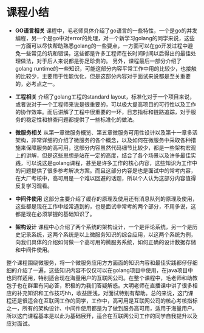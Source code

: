 # 课程小结

* **GO语言相关**
课程中，毛老师具体介绍了go语言的一些特性，一个是go的并发编程，另一个是go中对error的处理，对一个新学习golang的同学来说，这些一方面可以尽快帮助熟悉golang的一些要点，一方面可以在go开发过程中避免一些常见的坑和错误，这些都是许多工程师在长时间时间以后得出的最佳处理做法，对于后人来说都是弥足珍贵的。
另外，课程最后一部分介绍了golang runtime的一些知识，可能这部分内容平常工作中用的比较少，也接触的比较少，主要用于性能优化，但是这部分内容对于面试来说都是至关重要的，必考点之一。

* **工程相关**
介绍了golang工程的standard layout，标准化对于一个项目来说，或者说对于一个工程师来说是很重要的，可以极大提高项目的可行性以及工作的协作效率。而后讲解了工程中很重要的一环，日志指标和链路追踪，对于服务的稳定性和排查问题都提供了一些标准化的做法。

* **微服务相关**
从第一章微服务概览、第五章微服务可用性设计以及第十一章多活架构，非常详细的介绍了微服务的各个概念，以及如何在微服务中采取各种措施来保障服务的高可用，这部分内容虽然代码细节比较少，都是一些架构宏观上的讲解，但是这些思想是站在一定的高度，结合了各个场景以及许多最佳实践，可以说这是golang课程，甚至是许多工作的核心内容，这些知识为工作中的问题提供了很多参考解决方案。而且这部分内容是也是面试中的常考内容，在大厂考核中，高可用是一个难以回避的话题，所以个人认为这部分内容值得反复学习观看。

* **中间件使用**
这部分主要介绍了缓存的原理及使用还有消息队列的原理及使用，这些都是现在工作中经常遇到的，也是面试中常考的两个部分，不用多说，这都是现在必须掌握的基础知识了。

* **架构设计**
课程中心介绍了两个系统的架构设计，一个是评论系统，另一个是历史记录系统，这两个系统是以上微服务知识的综合应用，以这两个系统为例，向我们具体的介绍如何做一个高可用的微服务系统，如何正确的设计数据存储和中间件使用。

整个课程围绕微服务，将一个微服务应用方方面面的知识内容和最佳实践都仔仔细细的介绍了一遍，这些知识内容不仅仅可以在golang项目中使用，在java项目中也同样适用，特别适合现在海量用户的互联网公司。在整个课程中，毛老师和助教包子也在群里有问必答，积极的为我们答疑解惑。大明老师在直播课中讲了很多相应的补充知识和工作技巧hh，收益匪浅，对面试特别有帮助。总的来说，这门课程还是很适合在互联网工作的同学，工作中，高可用是互联网公司的核心考核指标之一，所有的架构设计、中间件使用都是为了做到服务高可用，适用于海量用户。所以这门课程基本是以此为基础展开，适合在互联网公司工作的同学自我提升以及应对面试。


